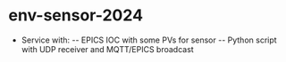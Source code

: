 # env-sensor-2024
- Service with: 
-- EPICS IOC with some PVs for sensor
-- Python script with UDP receiver and MQTT/EPICS broadcast  
